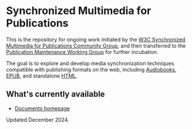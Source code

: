 # Synchronized Multimedia for Publications

This is the repository for ongoing work initiated by the [W3C Synchronized Multimedia for Publications Community Group](https://www.w3.org/community/sync-media-pub/), and
then transferred to the [Publication Maintenance Working Group](https://www.w3.org/groups/wg/pm/) for further
incubation.

The goal is to explore and develop media synchronization techniques compatible with publishing formats on the web,
including [Audiobooks](https://www.w3.org/TR/audiobooks/), [EPUB](https://www.w3.org/publishing/groups/epub-wg/), and standalone [HTML](https://www.w3.org/html/).

## What's currently available

* [Documents homepage](https://w3c.github.io/sync-media-pub)

Updated December 2024.